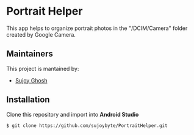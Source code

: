 # Portrait Helper
This app helps to organize portrait photos in the "/DCIM/Camera" folder created by Google Camera.

## Maintainers
This project is mantained by:
* [Sujoy Ghosh](https://github.com/sujoybyte)

## Installation
Clone this repository and import into **Android Studio**
```
$ git clone https://github.com/sujoybyte/PortraitHelper.git
```


